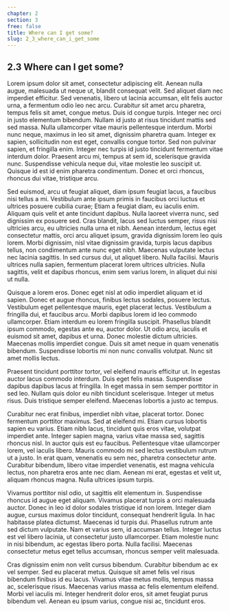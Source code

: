 ```yaml
---
chapter: 2
section: 3
free: false
title: Where can I get some?
slug: 2_3_where_can_i_get_some
---
```


## 2.3 Where can I get some?

Lorem ipsum dolor sit amet, consectetur adipiscing elit. Aenean nulla augue, malesuada ut neque ut, blandit consequat velit. Sed aliquet diam nec imperdiet efficitur. Sed venenatis, libero ut lacinia accumsan, elit felis auctor urna, a fermentum odio leo nec arcu. Curabitur sit amet arcu pharetra, tempus felis sit amet, congue metus. Duis id congue turpis. Integer nec orci in justo elementum bibendum. Nullam id justo at risus tincidunt mattis sed sed massa. Nulla ullamcorper vitae mauris pellentesque interdum. Morbi nunc neque, maximus in leo sit amet, dignissim pharetra quam. Integer ex sapien, sollicitudin non est eget, convallis congue tortor. Sed non pulvinar sapien, et fringilla enim. Integer nec turpis id justo tincidunt fermentum vitae interdum dolor. Praesent arcu mi, tempus at sem id, scelerisque gravida nunc. Suspendisse vehicula neque dui, vitae molestie leo suscipit ut. Quisque id est id enim pharetra condimentum. Donec et orci rhoncus, rhoncus dui vitae, tristique arcu.

Sed euismod, arcu ut feugiat aliquet, diam ipsum feugiat lacus, a faucibus nisi tellus a mi. Vestibulum ante ipsum primis in faucibus orci luctus et ultrices posuere cubilia curae; Etiam a feugiat diam, eu iaculis enim. Aliquam quis velit et ante tincidunt dapibus. Nulla laoreet viverra nunc, sed dignissim ex posuere sed. Cras blandit, lacus sed luctus semper, risus nisi ultricies arcu, eu ultricies nulla urna et nibh. Aenean interdum, lectus eget consectetur mattis, orci arcu aliquet ipsum, gravida dignissim lorem leo quis lorem. Morbi dignissim, nisl vitae dignissim gravida, turpis lacus dapibus tellus, non condimentum ante nunc eget nibh. Maecenas vulputate lectus nec lacinia sagittis. In sed cursus dui, ut aliquet libero. Nulla facilisi. Mauris ultrices nulla sapien, fermentum placerat lorem ultrices ultricies. Nulla sagittis, velit et dapibus rhoncus, enim sem varius lorem, in aliquet dui nisi ut nulla.

Quisque a lorem eros. Donec eget nisl at odio imperdiet aliquam et id sapien. Donec et augue rhoncus, finibus lectus sodales, posuere lectus. Vestibulum eget pellentesque mauris, eget placerat lectus. Vestibulum a fringilla dui, et faucibus arcu. Morbi dapibus lorem id leo commodo ullamcorper. Etiam interdum eu lorem fringilla suscipit. Phasellus blandit ipsum commodo, egestas ante eu, auctor dolor. Ut odio arcu, iaculis et euismod sit amet, dapibus et urna. Donec molestie dictum ultricies. Maecenas mollis imperdiet congue. Duis sit amet neque in quam venenatis bibendum. Suspendisse lobortis mi non nunc convallis volutpat. Nunc sit amet mollis lectus.

Praesent tincidunt porttitor tortor, vel eleifend mauris efficitur ut. In egestas auctor lacus commodo interdum. Duis eget felis massa. Suspendisse dapibus dapibus lacus at fringilla. In eget massa in sem semper porttitor in sed leo. Nullam quis dolor eu nibh tincidunt scelerisque. Integer ut metus risus. Duis tristique semper eleifend. Maecenas lobortis a justo ac tempus.

Curabitur nec erat finibus, imperdiet nibh vitae, placerat tortor. Donec fermentum porttitor maximus. Sed at eleifend mi. Etiam cursus lobortis sapien eu varius. Etiam nibh lacus, tincidunt quis eros vitae, volutpat imperdiet ante. Integer sapien magna, varius vitae massa sed, sagittis rhoncus nisl. In auctor quis est eu faucibus. Pellentesque vitae ullamcorper lorem, vel iaculis libero. Mauris commodo mi sed lectus vestibulum rutrum ut a justo. In erat quam, venenatis eu sem nec, pharetra consectetur ante. Curabitur bibendum, libero vitae imperdiet venenatis, est magna vehicula lectus, non pharetra eros ante nec diam. Aenean mi erat, egestas et velit ut, aliquam rhoncus magna. Nulla ultrices ipsum turpis.

Vivamus porttitor nisl odio, ut sagittis elit elementum in. Suspendisse rhoncus id augue eget aliquam. Vivamus placerat turpis a orci malesuada auctor. Donec in leo id dolor sodales tristique id non lorem. Integer diam augue, cursus maximus dolor tincidunt, consequat hendrerit ligula. In hac habitasse platea dictumst. Maecenas id turpis dui. Phasellus rutrum ante sed dictum vulputate. Nam et varius sem, id accumsan tellus. Integer luctus est vel libero lacinia, ut consectetur justo ullamcorper. Etiam molestie nunc in nisi bibendum, ac egestas libero porta. Nulla facilisi. Maecenas consectetur metus eget tellus accumsan, rhoncus semper velit malesuada.

Cras dignissim enim non velit cursus bibendum. Curabitur bibendum ac ex vel semper. Sed eu placerat metus. Quisque sit amet felis vel risus bibendum finibus id eu lacus. Vivamus vitae metus mollis, tempus massa ac, scelerisque risus. Maecenas varius massa ac felis elementum eleifend. Morbi vel iaculis mi. Integer hendrerit dolor eros, sit amet feugiat purus bibendum vel. Aenean eu ipsum varius, congue nisi ac, tincidunt eros.
